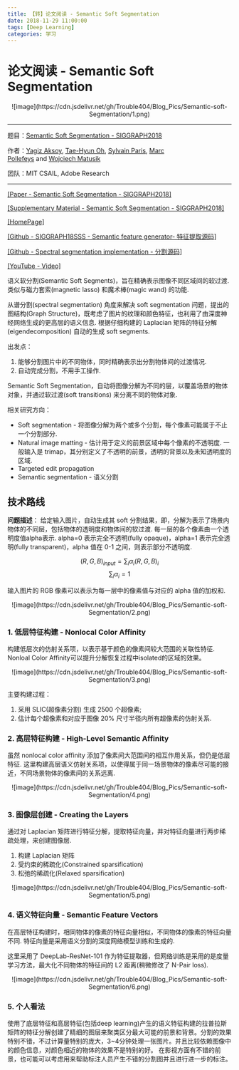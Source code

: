 ```yaml
---
title: 【转】论文阅读 - Semantic Soft Segmentation
date: 2018-11-29 11:00:00
tags: [Deep Learning]
categories: 学习
---
```


# 论文阅读 - Semantic Soft Segmentation

<center>![image](https://cdn.jsdelivr.net/gh/Trouble404/Blog_Pics/Semantic-soft-Segmentation/1.png)</center>

---

题目：[Semantic Soft Segmentation - SIGGRAPH2018](http://people.inf.ethz.ch/aksoyy/papers/TOG18-sss.pdf)

作者：[Yagiz Aksoy](http://people.inf.ethz.ch/aksoyy/), [Tae-Hyun Oh](http://taehyunoh.com/), [Sylvain Paris](http://people.csail.mit.edu/sparis/), [Marc Pollefeys](https://www.inf.ethz.ch/personal/marc.pollefeys/) and [Wojciech Matusik](http://people.csail.mit.edu/wojciech/)

团队：MIT CSAIL, Adobe Research<!-- more -->

---

[[Paper - Semantic Soft Segmentation - SIGGRAPH2018]](http://people.inf.ethz.ch/aksoyy/papers/TOG18-sss.pdf)

[[Supplementary Material - Semantic Soft Segmentation - SIGGRAPH2018]](http://people.inf.ethz.ch/aksoyy/papers/TOG18-sss-supp.pdf)

[[HomePage]](http://people.inf.ethz.ch/aksoyy/sss/)

[[Github - SIGGRAPH18SSS - Semantic feature generator- 特征提取源码]](https://github.com/iyah4888/SIGGRAPH18SSS)

[[Github - Spectral segmentation implementation - 分割源码]](https://github.com/yaksoy/SemanticSoftSegmentation)

[[YouTube - Video]](https://youtu.be/QYIQbfnS9jA)

语义软分割(Semantic Soft Segments)，旨在精确表示图像不同区域间的软过渡. 类似与磁力套索(magnetic lasso) 和魔术棒(magic wand) 的功能.

从谱分割(spectral segmentation) 角度来解决 soft segmentation 问题，提出的图结构(Graph Structure)，既考虑了图片的纹理和颜色特征，也利用了由深度神经网络生成的更高层的语义信息. 根据仔细构建的 Laplacian 矩阵的特征分解(eigendecomposition) 自动的生成 soft segments.

出发点：
1. 能够分割图片中的不同物体，同时精确表示出分割物体间的过渡情况.
2. 自动完成分割，不用手工操作.

Semantic Soft Segmentation，自动将图像分解为不同的层，以覆盖场景的物体对象，并通过软过渡(soft transitions) 来分离不同的物体对象.

相关研究方向：

*   Soft segmentation - 将图像分解为两个或多个分割，每个像素可能属于不止一个分割部分.
*   Natural image matting - 估计用于定义的前景区域中每个像素的不透明度. 一般输入是 trimap，其分别定义了不透明的前景，透明的背景以及未知透明度的区域.
*   Targeted edit propagation
*   Semantic segmentation - 语义分割

## 技术路线

**问题描述**：
给定输入图片，自动生成其 soft 分割结果，即，分解为表示了场景内物体的不同层，包括物体的透明度和物体间的软过渡.
每一层的各个像素由一个透明度值alpha表示. alpha=0 表示完全不透明(fully opaque)，alpha=1 表示完全透明(fully transparent)，alpha 值在 0-1 之间，则表示部分不透明度.

$$(R,G,B)_{input} = \sum_{i} \alpha_{i}(R,G,B)_{i}$$
$$\sum_{i}\alpha_{i}=1$$

输入图片的 RGB 像素可以表示为每一层中的像素值与对应的 alpha 值的加权和.

<center>![image](https://cdn.jsdelivr.net/gh/Trouble404/Blog_Pics/Semantic-soft-Segmentation/2.png)</center>

### 1\. 低层特征构建 - Nonlocal Color Affinity

构建低层次的仿射关系项，以表示基于颜色的像素间较大范围的关联性特征. Nonloal Color Affinity可以提升分解恢复过程中isolated的区域的效果。
<center>![image](https://cdn.jsdelivr.net/gh/Trouble404/Blog_Pics/Semantic-soft-Segmentation/3.png)</center>

主要构建过程：
1. 采用 SLIC(超像素分割) 生成 2500 个超像素;
2. 估计每个超像素和对应于图像 20% 尺寸半径内所有超像素的仿射关系.

### 2\. 高层特征构建 - High-Level Semantic Affinity

虽然 nonlocal color affinity 添加了像素间大范围间的相互作用关系，但仍是低层特征.
这里构建高层语义仿射关系项，以使得属于同一场景物体的像素尽可能的接近，不同场景物体的像素间的关系远离.

<center>![image](https://cdn.jsdelivr.net/gh/Trouble404/Blog_Pics/Semantic-soft-Segmentation/4.png)</center>

### 3\. 图像层创建 - Creating the Layers

通过对 Laplacian 矩阵进行特征分解，提取特征向量，并对特征向量进行两步稀疏处理，来创建图像层.

1. 构建 Laplacian 矩阵
3. 受约束的稀疏化(Constrained sparsification)
3. 松弛的稀疏化(Relaxed sparsification)

<center>![image](https://cdn.jsdelivr.net/gh/Trouble404/Blog_Pics/Semantic-soft-Segmentation/5.png)</center>

### 4\. 语义特征向量 - Semantic Feature Vectors
在高层特征构建时，相同物体的像素的特征向量相似，不同物体的像素的特征向量不同.
特征向量是采用语义分割的深度网络模型训练和生成的.

这里采用了 DeepLab-ResNet-101 作为特征提取器，但网络训练是采用的是度量学习方法，最大化不同物体的特征间的 L2 距离(稍微修改了 N-Pair loss).

<center>![image](https://cdn.jsdelivr.net/gh/Trouble404/Blog_Pics/Semantic-soft-Segmentation/6.png)</center>

### 5\. 个人看法
使用了底层特征和高层特征(包括deep learning)产生的语义特征构建的拉普拉斯矩阵的特征分解创建了精细的图层来聚类区分最大可能的前景和背景。分割的效果特别不错，不过计算量特别的庞大，3~4分钟处理一张图片。并且比较依赖图像中的颜色信息，对颜色相近的物体的效果不是特别的好。 在影视方面有不错的前景，也可能可以考虑用来帮助标注人员产生不错的分割图并且进行进一步的标注。